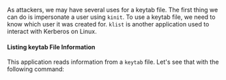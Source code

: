 As attackers, we may have several uses for a keytab file. The first thing we can do is impersonate a user using `kinit`. To use a keytab file, we need to know which user it was created for. `klist` is another application used to interact with Kerberos on Linux. 
#### Listing keytab File Information

This application reads information from a `keytab` file. Let's see that with the following command:



























































